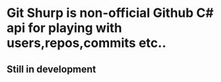 # Git Shurp is non-official Github C# api for playing with users,repos,commits etc..

## Still in development 
